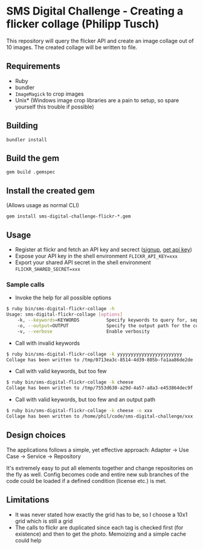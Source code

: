 # SMS Digital Challenge - Creating a flicker collage (Philipp Tusch)

This repository will query the flicker API and create an image collage out of 10 images.
The created collage will be written to file.

## Requirements
* Ruby
* bundler
* `ImageMagick` to crop images
* Unix* (Windows image crop libraries are a pain to setup, so spare yourself this trouble if possible)

## Building
`bundler install`

## Build the gem
`gem build .gemspec`

## Install the created gem
(Allows usage as normal CLI)

`gem install sms-digital-challenge-flickr-*.gem`

## Usage
* Register at flickr and fetch an API key and secrect ([signup](https://identity.flickr.com/sign-up), [get api key](https://www.flickr.com/services/apps/create/apply/))
* Expose your API key in the shell environment `FLICKR_API_KEY=xxx`
* Export your shared API secret in the shell environment `FLICKR_SHARED_SECRET=xxx`

### Sample calls
* Invoke the help for all possible options
```bash
$ ruby bin/sms-digital-flickr-collage -h
Usage: sms-digital-flickr-collage [options]
    -k, --keywords=KEYWORDS          Specify keywords to query for, separated by comma.
    -o, --output=OUTPUT              Specify the output path for the collage
    -v, --verbose                    Enable verbosity
```

* Call with invalid keywords
```bash
$ ruby bin/sms-digital-flickr-collage -k yyyyyyyyyyyyyyyyyyyyyyyy
Collage has been written to /tmp/0713ea3c-8514-4d39-805b-fa1aa86de2de
```

* Call with valid keywords, but too few
```bash
$ ruby bin/sms-digital-flickr-collage -k cheese
Collage has been written to /tmp/7553d630-a29d-4a57-a8a3-e453864dec9f
```

* Call with valid keywords, but too few and an output path
```bash
$ ruby bin/sms-digital-flickr-collage -k cheese -o xxx
Collage has been written to /home/phil/code/sms-digital-challenge/xxx
```

## Design choices

The applications follows a simple, yet effective approach:
Adapter -> Use Case -> Service -> Repository

It's extremely easy to put all elements together and change repositories on the fly as well.
Config becomes code and entire new sub branches of the code could be loaded if a defined condition (license etc.) is met.

## Limitations
* It was never stated how exactly the grid has to be, so I choose a 10x1 grid which is still a grid
* The calls to flickr are duplicated since each tag is checked first (for existence) and then to get the photo. Memoizing and a simple cache could help
